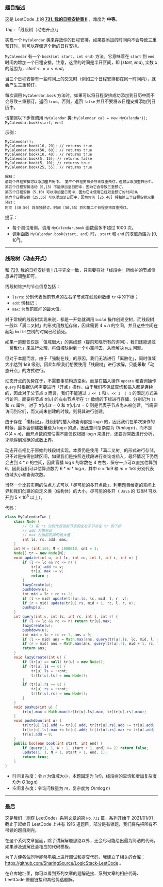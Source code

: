 ### 题目描述

这是 LeetCode 上的 **[731. 我的日程安排表 II](https://leetcode-cn.com/problems/my-calendar-ii/solution/by-ac_oier-okkc/)** ，难度为 **中等**。

Tag : 「线段树（动态开点）」



实现一个 `MyCalendar` 类来存放你的日程安排。如果要添加的时间内不会导致三重预订时，则可以存储这个新的日程安排。

`MyCalendar` 有一个 `book(int start, int end)` 方法。它意味着在 `start` 到 `end` 时间内增加一个日程安排，注意，这里的时间是半开区间，即 $[start, end)$, 实数 $x$ 的范围为，$ start <= x < end$。

当三个日程安排有一些时间上的交叉时（例如三个日程安排都在同一时间内），就会产生三重预订。

每次调用 `MyCalendar.book` 方法时，如果可以将日程安排成功添加到日历中而不会导致三重预订，返回 `true`。否则，返回 `false` 并且不要将该日程安排添加到日历中。

请按照以下步骤调用 `MyCalendar` 类: `MyCalendar cal = new MyCalendar(); MyCalendar.book(start, end)`

示例：
```
MyCalendar();
MyCalendar.book(10, 20); // returns true
MyCalendar.book(50, 60); // returns true
MyCalendar.book(10, 40); // returns true
MyCalendar.book(5, 15); // returns false
MyCalendar.book(5, 10); // returns true
MyCalendar.book(25, 55); // returns true

解释： 
前两个日程安排可以添加至日历中。 第三个日程安排会导致双重预订，但可以添加至日历中。
第四个日程安排活动（5,15）不能添加至日历中，因为它会导致三重预订。
第五个日程安排（5,10）可以添加至日历中，因为它未使用已经双重预订的时间10。
第六个日程安排（25,55）可以添加至日历中，因为时间 [25,40] 将和第三个日程安排双重预订；
时间 [40,50] 将单独预订，时间 [50,55）将和第二个日程安排双重预订。
```

提示：
* 每个测试用例，调用 `MyCalendar.book` 函数最多不超过 $1000$ 次。
* 调用函数 `MyCalendar.book(start, end)` 时， `start` 和 `end` 的取值范围为 $[0, 10^9]$。

---

### 线段树（动态开点）

和 [729. 我的日程安排表 I](https://leetcode-cn.com/problems/my-calendar-i/solution/by-ac_oier-1znx/) 几乎完全一致，只需要将对「线段树」所维护的节点信息进行调整即可。

线段树维护的节点信息包括：

* `ls/rs`: 分别代表当前节点的左右子节点在线段树数组 `tr` 中的下标；
* `add`: 懒标记；
* `max`: 为当前区间的最大值。

对于常规的线段树实现来说，都是一开始就调用 `build` 操作创建空树，而线段树一般以「满二叉树」的形式用数组存储，因此需要 $4 \times n$ 的空间，并且这些空间在起始 `build` 空树的时候已经锁死。

如果一道题仅仅是「值域很大」的离线题（提前知晓所有的询问），我们还能通过「离散化」来进行处理，将值域映射到一个小空间去，从而解决 `MLE`  问题。

但对于本题而言，由于「强制在线」的原因，我们无法进行「离散化」，同时值域大小达到 $1e9$ 级别，因此如果我们想要使用「线段树」进行求解，只能采取「动态开点」的方式进行。

动态开点的优势在于，不需要事前构造空树，而是在插入操作 `update` 和查询操作 `query` 时根据访问需要进行「开点」操作。由于我们不保证查询和插入都是连续的，因此对于父节点 $u$ 而言，我们不能通过 `u << 1` 和 `u << 1  | 1` 的固定方式进行访问，而要将节点 $tr[u]$ 的左右节点所在 `tr` 数组的下标进行存储，分别记为 `ls` 和 `rs` 属性。对于 $tr[u].ls = 0$ 和 $tr[u].rs = 0$ 则是代表子节点尚未被创建，当需要访问到它们，而又尚未创建的时候，则将其进行创建。

由于存在「懒标记」，线段树的插入和查询都是 $\log{n}$ 的，因此我们在单次操作的时候，最多会创建数量级为 $\log{n}$ 的点，因此空间复杂度为 $O(m\log{n})$，而不是 $O(4 \times n)$，而开点数的预估需不能仅仅根据 $\log{n}$ 来进行，还要对常数进行分析，才能得到准确的点数上界。

动态开点相比于原始的线段树实现，本质仍是使用「满二叉树」的形式进行存储，只不过是按需创建区间，如果我们是按照连续段进行查询或插入，最坏情况下仍然会占到 $4 * n$ 的空间，因此盲猜 $\log{n}$ 的常数在 $4$ 左右，保守一点可以直接估算到 $6$，因此我们可以估算点数为 $6 * m * \log{n}$，其中 $n = 1e9$ 和 $m = 1e3$ 分别代表值域大小和查询次数。

当然一个比较实用的估点方式可以「尽可能的多开点数」，利用题目给定的空间上界和我们创建的自定义类（结构体）的大小，尽可能的多开（ `Java` 的 $128M$ 可以开到 $5 \times 10^6$ 以上）。

代码：
```Java
class MyCalendarTwo {
    class Node {
        // ls 和 rs 分别代表当前节点的左右子节点在 tr 的下标
        // add 为懒标记
        // max 为当前区间的最大值
        int ls, rs, add, max;
    }
    int N = (int)1e9, M = 1000010, cnt = 1;
    Node[] tr = new Node[M];
    void update(int u, int lc, int rc, int l, int r, int v) {
        if (l <= lc && rc <= r) {
            tr[u].add += v;
            tr[u].max += v;
            return ;
        }
        lazyCreate(u);
        pushdown(u);
        int mid = lc + rc >> 1;
        if (l <= mid) update(tr[u].ls, lc, mid, l, r, v);
        if (r > mid) update(tr[u].rs, mid + 1, rc, l, r, v);
        pushup(u);
    }
    int query(int u, int lc, int rc, int l, int r) {
        if (l <= lc && rc <= r) return tr[u].max;
        lazyCreate(u);
        pushdown(u);
        int mid = lc + rc >> 1, ans = 0;
        if (l <= mid) ans = Math.max(ans, query(tr[u].ls, lc, mid, l, r));
        if (r > mid) ans = Math.max(ans, query(tr[u].rs, mid + 1, rc, l, r));
        return ans;
    }
    void lazyCreate(int u) {
        if (tr[u] == null) tr[u] = new Node();
        if (tr[u].ls == 0) {
            tr[u].ls = ++cnt;
            tr[tr[u].ls] = new Node();
        }
        if (tr[u].rs == 0) {
            tr[u].rs = ++cnt;
            tr[tr[u].rs] = new Node();
        }
    }
    void pushup(int u) {
        tr[u].max = Math.max(tr[tr[u].ls].max, tr[tr[u].rs].max);
    }
    void pushdown(int u) {
        tr[tr[u].ls].add += tr[u].add; tr[tr[u].rs].add += tr[u].add;
        tr[tr[u].ls].max += tr[u].add; tr[tr[u].rs].max += tr[u].add;
        tr[u].add = 0;
    }
    public boolean book(int start, int end) {
        if (query(1, 1, N + 1, start + 1, end) >= 2) return false;
        update(1, 1, N + 1, start + 1, end, 1);
        return true;
    }
}
```
* 时间复杂度：令 $n$ 为值域大小，本题固定为 $1e9$，线段树的查询和增加复杂度均为 $O(\log{n})$
* 空间复杂度：令询问数量为 $m$，复杂度为 $O(m\log{n})$

---

### 最后

这是我们「刷穿 LeetCode」系列文章的第 `No.731` 篇，系列开始于 2021/01/01，截止于起始日 LeetCode 上共有 1916 道题目，部分是有锁题，我们将先把所有不带锁的题目刷完。

在这个系列文章里面，除了讲解解题思路以外，还会尽可能给出最为简洁的代码。如果涉及通解还会相应的代码模板。

为了方便各位同学能够电脑上进行调试和提交代码，我建立了相关的仓库：https://github.com/SharingSource/LogicStack-LeetCode 。

在仓库地址里，你可以看到系列文章的题解链接、系列文章的相应代码、LeetCode 原题链接和其他优选题解。

